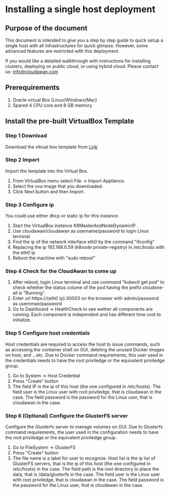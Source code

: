 # Installing a single host deployment

## Purpose of the document

This document is intended to give you a step by step guide to quick setup a single host with all infrastructures for quick glimpse. However, some advanced features are restricted with this deployment.

If you would like a detailed walkthrough with instructions for installing clusters, deploying on public cloud, or using hybrid cloud. Please contact us: info@cloudawan.com

## Prerequirements

1.	Oracle virtual Box (Linux/Windows/Mac)
2.	Spared 4 CPU core and 8 GB memory

## Install the pre-built VirtualBox Template

### Step 1 Download

Download the vitrual box template from [Link](https://mega.nz/#!DdNDBIxJ!VVq6ThGpKMwi4_ZnQlNL1HfwNfDJUfflGpDupSrXcoA)

### Step 2 Import

Import the template into the Virtual Box. 

1. From VirtualBox menu select File ­-> Import Appliance.
2. Select the ova image that you downloaded.
3. Click Next button and then Import.

### Step 3 Configure ip

You could use either dhcp or static ip for this instance.

1. Start the VirtualBox instance K8MasterAndNodeDynamicIP.
2. Use cloudawan/cloudawan as username/password to login Linux terminal.
3. Find the ip of the network interface eth0 by the command "ifconfig"
4. Replacing the ip 192.168.0.59 (k8node private-registry) in /etc/hosts with the eth0 ip
5. Reboot the machine with "sudo reboot"

### Step 4 Check for the CloudAwan to come up

1. After reboot, login Linux terminal and use command "kubectl get pod" to check whether the status colume of the pod having the prefix cloudone-all is "Running".
2. Enter url ​https://{eth0 ip}:30003 on the browser with admin/password as usernmae/password
3. Go to Dashboard -> HealthCheck to see wether all components are running. Each component is independent and has different time cost to initialize.

### Step 5 Configure host credentials

Host credentials are required to access the host to issue commands, such as accessing the container shell on GUI, deleting the unused Docker images on host, and ...etc. Due to Docker command requirements, this user used in the credentials needs to have the root priviledge or the equivalent priviledge group.

1. Go to System -> Host Credential
2. Press "Create" button
3. The field IP is the ip of this host (the one configured in /etc/hosts). The field user is the Linux user with root priviledge, that is cloudawan in the case. The field password is the password for the Linux user, that is cloudawan in the case.

### Step 6 (Optional) Configure the GlusterFS server

Configure the Glusterfs server to manage volumes on GUI. Due to Glusterfs command requirements, the user used in the configuration needs to have the root priviledge or the equivalent priviledge group.

1. Go to FileSystem -> GlusterFS
2. Press "Create" button
3. The file name is a label for user to recognize. Host list is the ip list of GlusterFS servers, that is the ip of this host (the one configured in /etc/hosts) in the case. The field path is the root directory to place the data, that is /data/glusterfs in the case. The field user is the Linux user with root priviledge, that is cloudawan in the case. The field password is the password for the Linux user, that is cloudawan in the case.